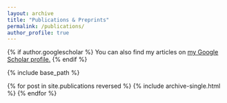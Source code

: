 ```yaml
---
layout: archive
title: "Publications & Preprints"
permalink: /publications/
author_profile: true
---
```


{% if author.googlescholar %}
  You can also find my articles on <u><a href="https://scholar.google.com/citations?user=D88AlyMAAAAJ&hl=en&oi=sra">my Google Scholar profile</a>.</u>
{% endif %}

{% include base_path %}

{% for post in site.publications reversed %}
  {% include archive-single.html %}
{% endfor %}
